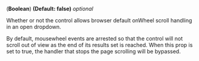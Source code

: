 <!-- forceDefaultBrowserScrolling property -->
(**Boolean**) **(Default: false)** *optional*

Whether or not the control allows browser default onWheel scroll handling in an open dropdown.  

By default, mousewheel events are arrested so that the control will not scroll out of view as the end of its results set is reached.  When this prop is set to true, the handler that stops the page scrolling will be bypassed.

